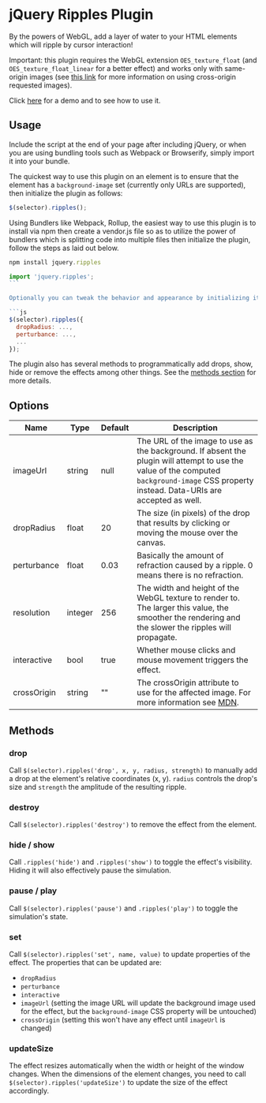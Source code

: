 # jQuery Ripples Plugin

By the powers of WebGL, add a layer of water to your HTML elements which will ripple by cursor interaction!

Important: this plugin requires the WebGL extension `OES_texture_float` (and `OES_texture_float_linear` for a better effect) and works only with same-origin images (see [this link](https://developer.mozilla.org/en-US/docs/Web/HTTP/Access_control_CORS) for more information on using cross-origin requested images).

Click [here](http://sirxemic.github.io/jquery.ripples/) for a demo and to see how to use it.

## Usage

Include the script at the end of your page after including jQuery, or when you are using bundling tools such as Webpack or Browserify, simply import it into your bundle.

The quickest way to use this plugin on an element is to ensure that the element has a `background-image` set (currently only URLs are supported), then initialize the plugin as follows:

```js
$(selector).ripples();
```

Using Bundlers like Webpack, Rollup, the easiest way to use this plugin is to install via npm then create a vendor.js file so as to utilize the power of bundlers which is splitting code into multiple files then initialize the plugin, follow the steps as laid out below.

```js
npm install jquery.ripples
```

````js
import 'jquery.ripples';
```

Optionally you can tweak the behavior and appearance by initializing it with options (See the [options secton](#options) for the full list of options):

```js
$(selector).ripples({
  dropRadius: ...,
  perturbance: ...,
  ...
});
````

The plugin also has several methods to programmatically add drops, show, hide or remove the effects among other things. See the [methods section](#methods) for more details.

## Options

| Name        | Type    | Default | Description                                                                                                                                                                                |
| ----------- | ------- | ------- | ------------------------------------------------------------------------------------------------------------------------------------------------------------------------------------------ |
| imageUrl    | string  | null    | The URL of the image to use as the background. If absent the plugin will attempt to use the value of the computed `background-image` CSS property instead. Data-URIs are accepted as well. |
| dropRadius  | float   | 20      | The size (in pixels) of the drop that results by clicking or moving the mouse over the canvas.                                                                                             |
| perturbance | float   | 0.03    | Basically the amount of refraction caused by a ripple. 0 means there is no refraction.                                                                                                     |
| resolution  | integer | 256     | The width and height of the WebGL texture to render to. The larger this value, the smoother the rendering and the slower the ripples will propagate.                                       |
| interactive | bool    | true    | Whether mouse clicks and mouse movement triggers the effect.                                                                                                                               |
| crossOrigin | string  | ""      | The crossOrigin attribute to use for the affected image. For more information see [MDN](https://developer.mozilla.org/en-US/docs/Web/HTML/CORS_settings_attributes).                       |

## Methods

### drop

Call `$(selector).ripples('drop', x, y, radius, strength)` to manually add a drop at the element's relative coordinates (x, y). `radius` controls the drop's size and `strength` the amplitude of the resulting ripple.

### destroy

Call `$(selector).ripples('destroy')` to remove the effect from the element.

### hide / show

Call `.ripples('hide')` and `.ripples('show')` to toggle the effect's visibility. Hiding it will also effectively pause the simulation.

### pause / play

Call `$(selector).ripples('pause')` and `.ripples('play')` to toggle the simulation's state.

### set

Call `$(selector).ripples('set', name, value)` to update properties of the effect. The properties that can be updated are:

- `dropRadius`
- `perturbance`
- `interactive`
- `imageUrl` (setting the image URL will update the background image used for the effect, but the `background-image` CSS property will be untouched)
- `crossOrigin` (setting this won't have any effect until `imageUrl` is changed)

### updateSize

The effect resizes automatically when the width or height of the window changes. When the dimensions of the element changes, you need to call `$(selector).ripples('updateSize')` to update the size of the effect accordingly.
